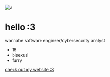 ![a](https://u.kaedehara.xyz/s.gif)
# hello :3

wannabe software engineer/cybersecurity analyst

* 16
* bisexual
* furry

[check out my website :3](https://kaedehara.xyz)
